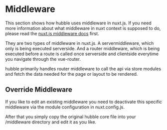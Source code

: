 # Middleware

This section shows how hubble uses middleware in nuxt.js. If you need more information about what middleware in nuxt context is supposed to do, please read the [nuxt.js middleware docs](https://nuxtjs.org/guide/routing#middleware) first. 

They are two types of middleware in nuxt.js. A servermiddleware, which only is being executed serverside. And a router middleware, which is being executed before a route is called once serverside and clientside everytime you navigate through the vue-router.  

hubble primarily handles router middleware to call the api via store modules and fetch the data needed for the page or layout to be rendered.

## Override Middleware

If you like to edit an existing middleware you need to deactivate this specific middleware via the module configuration in nuxt.config.js. 

After that you simply copy the original hubble core file into your /middleware directory and edit it as you like.  




